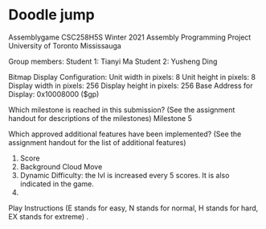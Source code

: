 # Doodle jump
Assemblygame
CSC258H5S Winter 2021 Assembly Programming Project
University of Toronto Mississauga

Group members:
Student 1: Tianyi Ma
Student 2: Yusheng Ding

Bitmap Display Configuration:
Unit width in pixels: 8
Unit height in pixels: 8
Display width in pixels: 256
Display height in pixels: 256
Base Address for Display: 0x10008000 ($gp)

Which milestone is reached in this submission?
(See the assignment handout for descriptions of the milestones)
Milestone 5

Which approved additional features have been implemented?
(See the assignment handout for the list of additional features)
1. Score
2. Background Cloud Move
3. Dynamic Difficulty: the lvl is increased every 5 scores. It is also indicated in the game.  
4. 
Play Instructions 
(E stands for easy, N stands for normal, H stands for hard, EX stands for extreme) .
